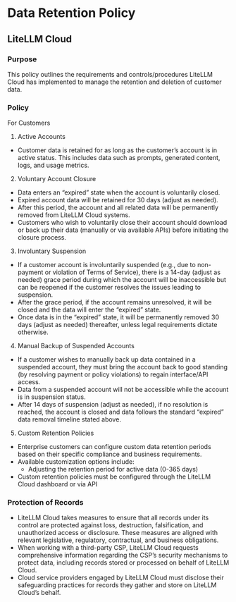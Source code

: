 # Data Retention Policy

## LiteLLM Cloud

### Purpose
This policy outlines the requirements and controls/procedures LiteLLM Cloud has implemented to manage the retention and deletion of customer data.

### Policy

For Customers
1. Active Accounts

- Customer data is retained for as long as the customer’s account is in active status. This includes data such as prompts, generated content, logs, and usage metrics.

2. Voluntary Account Closure

- Data enters an “expired” state when the account is voluntarily closed.
- Expired account data will be retained for 30 days (adjust as needed).
- After this period, the account and all related data will be permanently removed from LiteLLM Cloud systems.
- Customers who wish to voluntarily close their account should download or back up their data (manually or via available APIs) before initiating the closure process.

3. Involuntary Suspension

- If a customer account is involuntarily suspended (e.g., due to non-payment or violation of Terms of Service), there is a 14-day (adjust as needed) grace period during which the account will be inaccessible but can be reopened if the customer resolves the issues leading to suspension.
- After the grace period, if the account remains unresolved, it will be closed and the data will enter the “expired” state.
- Once data is in the “expired” state, it will be permanently removed 30 days (adjust as needed) thereafter, unless legal requirements dictate otherwise.

4. Manual Backup of Suspended Accounts

- If a customer wishes to manually back up data contained in a suspended account, they must bring the account back to good standing (by resolving payment or policy violations) to regain interface/API access.
- Data from a suspended account will not be accessible while the account is in suspension status.
- After 14 days of suspension (adjust as needed), if no resolution is reached, the account is closed and data follows the standard “expired” data removal timeline stated above.

5. Custom Retention Policies

- Enterprise customers can configure custom data retention periods based on their specific compliance and business requirements.
- Available customization options include:
  - Adjusting the retention period for active data (0-365 days)
- Custom retention policies must be configured through the LiteLLM Cloud dashboard or via API


### Protection of Records

- LiteLLM Cloud takes measures to ensure that all records under its control are protected against loss, destruction, falsification, and unauthorized access or disclosure. These measures are aligned with relevant legislative, regulatory, contractual, and business obligations.
- When working with a third-party CSP, LiteLLM Cloud requests comprehensive information regarding the CSP’s security mechanisms to protect data, including records stored or processed on behalf of LiteLLM Cloud.
- Cloud service providers engaged by LiteLLM Cloud must disclose their safeguarding practices for records they gather and store on LiteLLM Cloud’s behalf.

